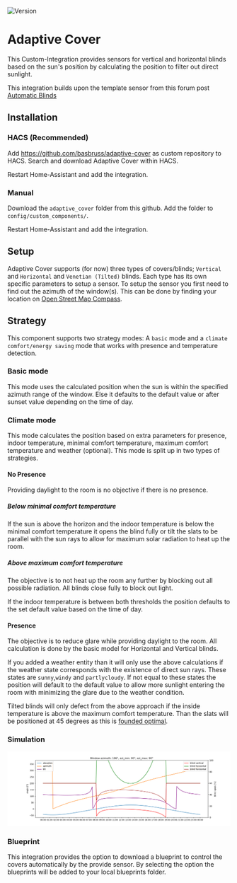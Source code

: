 ![Version](https://img.shields.io/github/v/release/basbruss/adaptive-cover?style=for-the-badge)

# Adaptive Cover

This Custom-Integration provides sensors for vertical and horizontal blinds based on the sun's position by calculating the position to filter out direct sunlight.

This integration builds upon the template sensor from this forum post [Automatic Blinds](https://community.home-assistant.io/t/automatic-blinds-sunscreen-control-based-on-sun-platform/)

## Installation

### HACS (Recommended)

Add https://github.com/basbruss/adaptive-cover as custom repository to HACS.
Search and download Adaptive Cover within HACS.

Restart Home-Assistant and add the integration.

### Manual

Download the `adaptive_cover` folder from this github.
Add the folder to `config/custom_components/`.

Restart Home-Assistant and add the integration.

## Setup

Adaptive Cover supports (for now) three types of covers/blinds; `Vertical` and `Horizontal` and `Venetian (Tilted)` blinds.
Each type has its own specific parameters to setup a sensor. To setup the sensor you first need to find out the azimuth of the window(s). This can be done by finding your location on [Open Street Map Compass](https://osmcompass.com/).

## Strategy

This component supports two strategy modes: A `basic` mode and a `climate comfort/energy saving` mode that works with presence and temperature detection.

### Basic mode

This mode uses the calculated position when the sun is within the specified azimuth range of the window. Else it defaults to the default value or after sunset value depending on the time of day.

### Climate mode

This mode calculates the position based on extra parameters for presence, indoor temperature, minimal comfort temperature, maximum comfort temperature and weather (optional).
This mode is split up in two types of strategies.

#### No Presence

Providing daylight to the room is no objective if there is no presence.

##### Below minimal comfort temperature

If the sun is above the horizon and the indoor temperature is below the minimal comfort temperature it opens the blind fully or tilt the slats to be parallel with the sun rays to allow for maximum solar radiation to heat up the room.

##### Above maximum comfort temperature

The objective is to not heat up the room any further by blocking out all possible radiation. All blinds close fully to block out light.

If the indoor temperature is between both thresholds the position defaults to the set default value based on the time of day.

#### Presence

The objective is to reduce glare while providing daylight to the room. All calculation is done by the basic model for Horizontal and Vertical blinds. 

If you added a weather entity than it will only use the above calculations if the weather state corresponds with the existence of direct sun rays. These states are `sunny`,`windy` and `partlycloudy`. If not equal to these states the position will default to the default value to allow more sunlight entering the room with minimizing the glare due to the weather condition.

Tilted blinds will only defect from the above approach if the inside temperature is above the maximum comfort temperature. Than the slats will be positioned at 45 degrees as this is [founded optimal](https://www.mdpi.com/1996-1073/13/7/1731).

### Simulation
![combined_simulation](custom_components/adaptive_cover/simulation/sim_plot.png)

### Blueprint

This integration provides the option to download a blueprint to control the covers automatically by the provide sensor.
By selecting the option the blueprints will be added to your local blueprints folder.